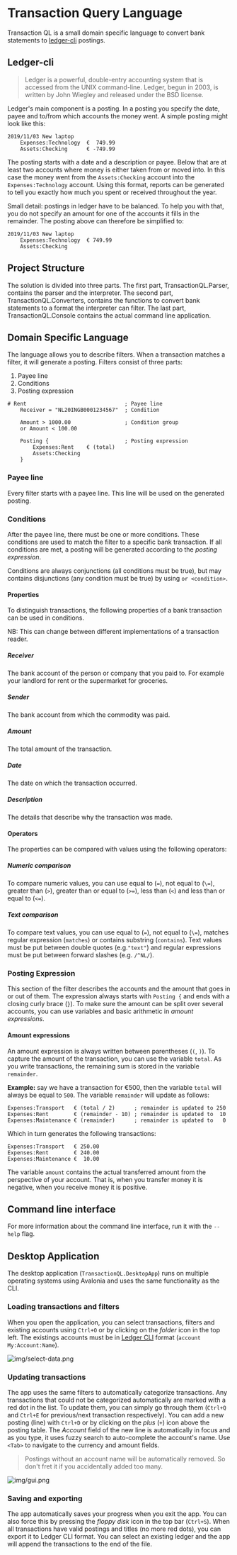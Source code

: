 # Transaction Query Language

Transaction QL is a small domain specific language to convert bank statements
to [ledger-cli](https://www.ledger-cli.org/) postings.

## Ledger-cli

> Ledger is a powerful, double-entry accounting system that is accessed from the UNIX command-line. Ledger, begun in
> 2003, is written by John Wiegley and released under the BSD license.

Ledger's main component is a posting. In a posting you specify the date, payee
and to/from which accounts the money went. A simple posting might look like
this:

    2019/11/03 New laptop
        Expenses:Technology  €  749.99
        Assets:Checking      € -749.99

The posting starts with a date and a description or payee. Below that are at
least two accounts where money is either taken from or moved into. In this case
the money went from the `Assets:Checking` account into the `Expenses:Technology`
account. Using this format, reports can be generated to tell you exactly how
much you spent or received throughout the year.

Small detail: postings in ledger have to be balanced. To help you with that,
you do not specify an amount for one of the accounts it fills in the
remainder. The posting above can therefore be simplified to:

    2019/11/03 New laptop
        Expenses:Technology  € 749.99
        Assets:Checking

## Project Structure

The solution is divided into three parts.
The first part, TransactionQL.Parser, contains the parser and the
interpreter.
The second part, TransactionQL.Converters, contains the functions to convert
bank statements to a format the interpreter can filter.
The last part, TransactionQL.Console contains the actual command line
application.

## Domain Specific Language

The language allows you to describe filters. When a transaction matches a
filter, it will generate a posting. Filters consist of three parts:

1. Payee line
2. Conditions
3. Posting expression

```
# Rent                               ; Payee line
    Receiver = "NL20INGB0001234567"  ; Condition
    
    Amount > 1000.00                 ; Condition group
    or Amount < 100.00

    Posting {                        ; Posting expression
        Expenses:Rent    € (total)
        Assets:Checking
    }
```

### Payee line

Every filter starts with a payee line. This line will be used on the generated
posting.

### Conditions

After the payee line, there must be one or more conditions. These conditions are
used to match the filter to a specific bank transaction. If all conditions are
met, a posting will be generated according to the _posting expression_.

Conditions are always conjunctions (all conditions must be true), but may
contains disjunctions (any condition must be true) by using `or <condition>`.

#### Properties

To distinguish transactions, the following properties of a bank transaction can
be used in conditions.

NB: This can change between different implementations of a transaction reader.

##### Receiver

The bank account of the person or company that you paid to. For example your
landlord for rent or the supermarket for groceries.

##### Sender

The bank account from which the commodity was paid.

##### Amount

The total amount of the transaction.

##### Date

The date on which the transaction occurred.

##### Description

The details that describe why the transaction was made.

#### Operators

The properties can be compared with values using the following operators:

##### Numeric comparison

To compare numeric values, you can use equal to (`=`), not equal to (`\=`),
greater than (`>`), greater than or equal to (`>=`), less than (`<`)
and less than or equal to (`<=`).

##### Text comparison

To compare text values, you can use equal to (`=`), not equal to (`\=`),
matches regular expression (`matches`) or contains substring (`contains`).
Text values must be put between double quotes (e.g.`"text"`) and regular
expressions must be put between forward slashes (e.g. `/^NL/`).

### Posting Expression

This section of the filter describes the accounts and the amount that goes in
or out of them. The expression always starts with `Posting {` and ends with a
closing curly brace (`}`). To make sure the amount can be split over several
accounts, you can use variables and basic arithmetic in _amount expressions_.

#### Amount expressions

An amount expression is always written between parentheses (`(`, `)`). To
capture the amount of the transaction, you can use the variable `total`. As you
write transactions, the remaining sum is stored in the variable `remainder`.

**Example:** say we have a transaction for €500, then the variable `total` will
always be equal to `500`. The variable `remainder` will update as follows:

```
Expenses:Transport   € (total / 2)      ; remainder is updated to 250
Expenses:Rent        € (remainder - 10) ; remainder is updated to  10
Expenses:Maintenance € (remainder)      ; remainder is updated to   0
```

Which in turn generates the following transactions:

```
Expenses:Transport   € 250.00
Expenses:Rent        € 240.00
Expenses:Maintenance €  10.00
```

The variable `amount` contains the actual transferred amount from the perspective of your account.
That is, when you transfer money it is negative, when you receive money it is positive.

## Command line interface

For more information about the command line interface, run it with the `--help` flag.

## Desktop Application
The desktop application (`TransactionQL.DesktopApp`) runs on multiple operating systems using Avalonia and uses the same functionality as the CLI.

### Loading transactions and filters
When you open the application, you can select transactions, filters and existing accounts using `Ctrl+O` or by clicking on the _folder_ icon in the top left.
The existings accounts must be in [Ledger CLI](https://ledger-cli.org/doc/ledger3.html#Keeping-it-Consistent-1) format (`account My:Account:Name`).

![img/select-data.png](img/select-data.png)

### Updating transactions 
The app uses the same filters to automatically categorize transactions. Any transactions that could not be categorized automatically are marked with a red dot in the list.
To update them, you can simply go through them (`Ctrl+Q` and `Ctrl+E` for previous/next transaction respectively). You can add a new posting (line) with `Ctrl+D` or by clicking on the _plus_ (`+`) icon above the posting table.
The _Account_ field of the new line is automatically in focus and as you type, it uses fuzzy search to auto-complete the account's name.
Use `<Tab>` to navigate to the currency and amount fields.

> Postings without an account name will be automatically removed. So don't fret it if you accidentally added too many.

![img/gui.png](img/gui.png)

### Saving and exporting
The app automatically saves your progress when you exit the app. You can also force this by pressing the _floppy disk_ icon in the top bar (`Ctrl+S`).
When all transactions have valid postings and titles (no more red dots), you can export it to Ledger CLI format. You can select an existing ledger and the app will append the transactions to the end of the file.
